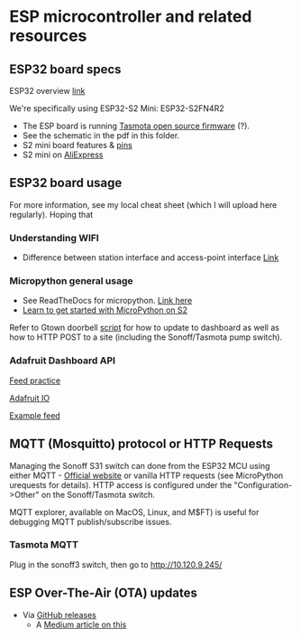 # ESP microcontroller and related resources

## ESP32 board specs
ESP32 overview [link](https://docs.micropython.org/en/latest/esp32/quickref.html)

We're specifically using ESP32-S2 Mini: ESP32-S2FN4R2
- The ESP board is running [Tasmota open source firmware](https://tasmota.github.io/docs/) (?).
- See the schematic in the pdf in this folder.
- S2 mini board features & [pins](https://www.wemos.cc/en/latest/s2/s2_mini.html)
- S2 mini on [AliExpress](https://www.aliexpress.us/item/3256802958877264.html)


## ESP32 board usage
For more information, see my local cheat sheet (which I will upload here regularly).  Hoping that 

### Understanding WIFI
- Difference between station interface and access-point interface [Link](https://www.phind.com/search?cache=b09bc23a-eb5d-42ac-a63f-3a9eb64b3376)

### Micropython general usage
- See ReadTheDocs for micropython. [Link here](http://docs.micropython.org/en/latest/esp32/quickref.html)
- [Learn to get started with MicroPython on S2](https://www.wemos.cc/en/latest/tutorials/s2/get_started_with_micropython_s2.html)

Refer to Gtown doorbell [script](https://github.com/GeorgetownMakerHubOrg/iot_doorbell/blob/master/doorbell.py) for how to update to dashboard as well as how to HTTP POST to a site (including the Sonoff/Tasmota pump switch).

### Adafruit Dashboard API
[Feed practice](https://io.adafruit.com/oinoinoin/feeds/luminance)

[Adafruit IO](https://io.adafruit.com/api/docs/?python#create-multiple-data-records)

[Example feed](https://io.adafruit.com/maiden/public)


## MQTT (Mosquitto) protocol or HTTP Requests
Managing the Sonoff S31 switch can done from the ESP32 MCU using either MQTT - [Official website](https://mqtt.org/) or vanilla HTTP requests (see MicroPython urequests for details).   HTTP access is configured under the "Configuration->Other" on the Sonoff/Tasmota switch.

MQTT explorer, available on MacOS, Linux, and M$FT) is useful for debugging MQTT publish/subscribe issues.

### Tasmota MQTT
Plug in the sonoff3 switch, then go to http://10.120.9.245/

## ESP Over-The-Air (OTA) updates
- Via [GitHub releases](https://github.com/rdehuyss/micropython-ota-updater)
	- A [Medium article on this](https://medium.com/@ronald.dehuysser/micropython-ota-updates-and-github-a-match-made-in-heaven-45fde670d4eb)
